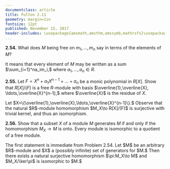 ```yaml
---
documentclass: article
title: Fulton 2.11
geometry: margin=1in
fontsize: 12pt
published: November 15, 2017
header-includes: \usepackage{amsmath,amsthm,amssymb,mathrsfs}\usepackage[all]{xy}
...
```


**2.54.** What does $M$ being free on $m_1,\ldots,m_n$ say in terms of the
elements of $M$?

It means that every element of $M$ may be written as a sum $\sum_{i=1}^na_im_i,$
where $a_1,\ldots,a_n\in R.$

**2.55.** Let $F=X^n+a_1X^{n-1}+\ldots+a_n$ be a monic polynomial in $R[X].$
Show that $R[X]/(F)$ is a free $R$-module with basis $\overline{1},\overline{X},
\ldots,\overline{X}^{n-1},$ where $\overline{X}$ is the residue of $X.$

<div class="proof">
Let $X=\{\overline{1},\overline{X},\ldots,\overline{X}^{n-1}\}.$ Observe
that the natural $R$-module homomorphism $M_X\to R[X]/(F)$ is
surjective with trivial kernel, and thus an isomorphism.
</div>

**2.56.** Show that a subset $X$ of a module $M$ generates $M$ if and only
if the homomorphism $M_X\to M$ is onto. Every module is isomorphic to a quotient
of a free module.

<div class="proof">
The first statement is immediate from Problem 2.54. Let $M$ be an arbitrary
$R$-module and $X$ a (possibly infinite) set of generators for $M.$ Then
there exists a natural surjective homomorphism $\pi:M_X\to M$ and
$M_X/\ker\pi$ is isomorphic to $M.$ 
</div>
